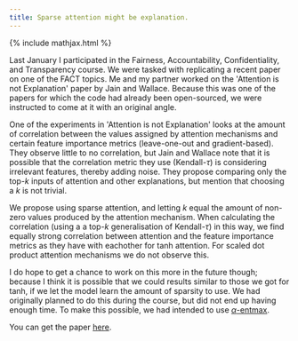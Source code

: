 ```yaml
---
title: Sparse attention might be explanation.
---
```

{% include mathjax.html %}

Last January I participated in the Fairness, Accountability, Confidentiality, and Transparency course. 
We were tasked with replicating a recent paper on one of the FACT topics. 
Me and my partner worked on the 'Attention is not Explanation' paper by Jain and Wallace.
Because this was one of the papers for which the code had already been open-sourced, we were instructed to come at it with an original angle.

One of the experiments in 'Attention is not Explanation' looks at the amount of correlation between the values assigned by attention mechanisms and certain feature importance metrics (leave-one-out and gradient-based).
They observe little to no correlation, but Jain and Wallace note that it is possible that the correlation metric they use (Kendall-$\tau$) is considering irrelevant features, thereby adding noise. 
They propose comparing only the top-$k$ inputs of attention and other explanations, but mention that choosing a $k$ is not trivial. 

We propose using sparse attention, and letting $k$ equal the amount of non-zero values produced by the attention mechanism. 
When calculating the correlation (using a a top-$k$ generalisation of Kendall-$\tau$) in this way, we find equally strong correlation between attention and the feature importance metrics as they have with eachother for tanh attention. 
For scaled dot product attention mechanisms we do not observe this.

I do hope to get a chance to work on this more in the future though;
because I think it is possible that we could results similar to those we got for tanh, if we let the model learn the amount of sparsity to use.
We had originally planned to do this during the course, but did not end up having enough time. 
To make this possible, we had intended to use [$\alpha$-entmax](https://github.com/deep-spin/entmax).

You can get the paper [here](/assets/others/FACT_AI_Paper.pdf).

